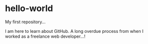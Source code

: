 # hello-world
My first repository...

I am here to learn about GitHub. A long overdue process from when I worked as a freelance web developer...!
